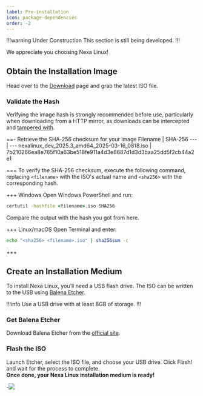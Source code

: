 ```yaml
---
label: Pre-installation
icon: package-dependencies
order: -2
---
```


!!!warning Under Construction
This section is still being developed.
!!!

We appreciate you choosing Nexa Linux!

## Obtain the Installation Image

Head over to the [Download](https://nexalinux.xyz/download) page and grab the latest ISO file.

### Validate the Hash

Verifying the image hash is strongly recommended before use, particularly when downloading from a HTTP mirror, as downloads can be intercepted and [tampered with](https://www2.cs.arizona.edu/stork/packagemanagersecurity/attacks-on-package-managers.html).

==- Retrieve the SHA-256 checksum for your image
Filename | SHA-256
--- | ---
nexalinux_dev_2025.3_amd64_2025-03-16_0818.iso | 7b210266ea8e765f10a63be518fe911a4d3e8687d1d3d3baa25dd5f2cb44a2e1

===
To verify the SHA-256 checksum, execute the following command, replacing `<filename>` with the ISO's actual name and `<sha256>` with the corresponding hash.

+++ Windows
Open Windows PowerShell and run:

```cmd
certutil -hashfile <filename>.iso SHA256
```

Compare the output with the hash you got from here.

+++ Linux/macOS
Open Terminal and enter:

```bash
echo "<sha256> <filename>.iso" | sha256sum -c
```

+++

## Create an Installation Medium

To install Nexa Linux, you’ll need a USB flash drive. The ISO can be written to the USB using [Balena Etcher](https://etcher.balena.io/#download-etcher).

!!!info
Use a USB drive with at least 8GB of storage.
!!!

### Get Balena Etcher

Download Balena Etcher from the [official site](https://etcher.balena.io/#download-etcher).

### Flash the ISO

Launch Etcher, select the ISO file, and choose your USB drive. Click Flash! and wait for the process to complete. <br>
**Once done, your Nexa Linux installation medium is ready!**

-![](https://github.com/user-attachments/assets/655d8208-0354-4447-91be-f086d8fc42f0)
